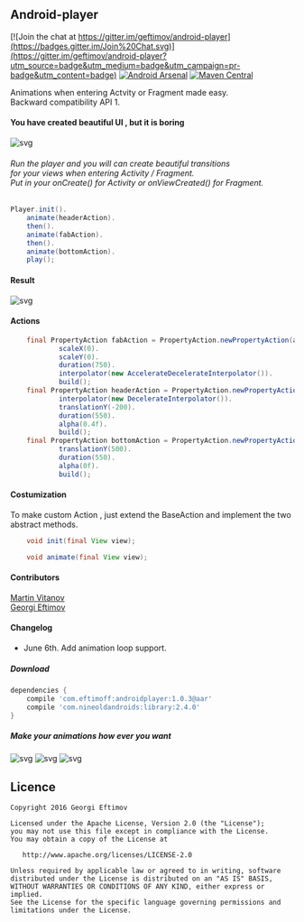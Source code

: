 ## Android-player

[![Join the chat at https://gitter.im/geftimov/android-player](https://badges.gitter.im/Join%20Chat.svg)](https://gitter.im/geftimov/android-player?utm_source=badge&utm_medium=badge&utm_campaign=pr-badge&utm_content=badge) [![Android Arsenal](https://img.shields.io/badge/Android%20Arsenal-android--player-brightgreen.svg?style=flat)](http://android-arsenal.com/details/1/1760) [![Maven Central](https://maven-badges.herokuapp.com/maven-central/com.eftimoff/androidplayer/badge.svg?style=flat)](https://maven-badges.herokuapp.com/maven-central/com.eftimoff/androidplayer)

Animations when entering Actvity or Fragment made easy.</br>
Backward compatibility API 1.

#### You have created beautiful UI , but it is boring

![svg](https://github.com/geftimov/android-player/blob/master/art/playerPhoto.png) 

###### Run the player and you will can create beautiful transitions </br>for your views when entering Activity / Fragment.</br>Put in your onCreate() for Activity or onViewCreated() for Fragment.

```java
Player.init().
	animate(headerAction).
	then().
	animate(fabAction).
	then().
	animate(bottomAction).
	play();
```

#### Result

![svg](https://github.com/geftimov/android-player/blob/master/art/sample_one.gif)

#### Actions

```java
	final PropertyAction fabAction = PropertyAction.newPropertyAction(activityMainPinkFab).
			scaleX(0).
			scaleY(0).
			duration(750).
			interpolator(new AccelerateDecelerateInterpolator()).
			build();
	final PropertyAction headerAction = PropertyAction.newPropertyAction(activityMainheaderLayout).
			interpolator(new DecelerateInterpolator()).
			translationY(-200).
			duration(550).
			alpha(0.4f).
			build();
	final PropertyAction bottomAction = PropertyAction.newPropertyAction(activityMainMobileNumberLayout).
			translationY(500).
			duration(550).
			alpha(0f).
			build();
```

#### Costumization

To make custom Action , just extend the BaseAction and implement the two abstract methods.

```java
    void init(final View view);

    void animate(final View view);
```

#### Contributors

[Martin Vitanov](https://github.com/martinVitanov "Martin Vitanov") <br />
[Georgi Eftimov](https://github.com/geftimov "Georgi Eftimov")

#### Changelog

- June 6th. Add animation loop support.

##### Download
```groovy
dependencies {
	compile 'com.eftimoff:androidplayer:1.0.3@aar'
	compile 'com.nineoldandroids:library:2.4.0'
}
```
##### Make your animations how ever you want	
	
![svg](https://github.com/geftimov/android-player/blob/master/art/sample_two.gif) ![svg](https://github.com/geftimov/android-player/blob/master/art/sample_three.gif) ![svg](https://github.com/geftimov/android-player/blob/master/art/sample_four.gif)


## Licence

    Copyright 2016 Georgi Eftimov

    Licensed under the Apache License, Version 2.0 (the "License");
    you may not use this file except in compliance with the License.
    You may obtain a copy of the License at

       http://www.apache.org/licenses/LICENSE-2.0

    Unless required by applicable law or agreed to in writing, software
    distributed under the License is distributed on an "AS IS" BASIS,
    WITHOUT WARRANTIES OR CONDITIONS OF ANY KIND, either express or implied.
    See the License for the specific language governing permissions and
    limitations under the License.
